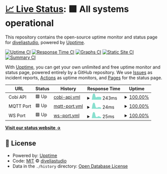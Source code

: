 # [📈 Live Status](https://diveliastudio.github.io/cobi-upptime): <!--live status--> **🟩 All systems operational**

This repository contains the open-source uptime monitor and status page for [diveliastudio](https://diveliastudio.github.io/cobi-upptime), powered by [Upptime](https://github.com/upptime/upptime).

[![Uptime CI](https://github.com/diveliastudio/cobi-upptime/workflows/Uptime%20CI/badge.svg)](https://github.com/diveliastudio/cobi-upptime/actions?query=workflow%3A%22Uptime+CI%22)
[![Response Time CI](https://github.com/diveliastudio/cobi-upptime/workflows/Response%20Time%20CI/badge.svg)](https://github.com/diveliastudio/cobi-upptime/actions?query=workflow%3A%22Response+Time+CI%22)
[![Graphs CI](https://github.com/diveliastudio/cobi-upptime/workflows/Graphs%20CI/badge.svg)](https://github.com/diveliastudio/cobi-upptime/actions?query=workflow%3A%22Graphs+CI%22)
[![Static Site CI](https://github.com/diveliastudio/cobi-upptime/workflows/Static%20Site%20CI/badge.svg)](https://github.com/diveliastudio/cobi-upptime/actions?query=workflow%3A%22Static+Site+CI%22)
[![Summary CI](https://github.com/diveliastudio/cobi-upptime/workflows/Summary%20CI/badge.svg)](https://github.com/diveliastudio/cobi-upptime/actions?query=workflow%3A%22Summary+CI%22)

With [Upptime](https://upptime.js.org), you can get your own unlimited and free uptime monitor and status page, powered entirely by a GitHub repository. We use [Issues](https://github.com/diveliastudio/cobi-upptime/issues) as incident reports, [Actions](https://github.com/diveliastudio/cobi-upptime/actions) as uptime monitors, and [Pages](https://diveliastudio.github.io/cobi-upptime) for the status page.

<!--start: status pages-->
<!-- This summary is generated by Upptime (https://github.com/upptime/upptime) -->
<!-- Do not edit this manually, your changes will be overwritten -->
<!-- prettier-ignore -->
| URL | Status | History | Response Time | Uptime |
| --- | ------ | ------- | ------------- | ------ |
| <img alt="" src="https://icons.duckduckgo.com/ip3/null.ico" height="13"> Cobi API | 🟩 Up | [cobi-api.yml](https://github.com/diveliastudio/cobi-upptime/commits/HEAD/history/cobi-api.yml) | <details><summary><img alt="Response time graph" src="./graphs/cobi-api/response-time-week.png" height="20"> 243ms</summary><br><a href="https://diveliastudio.github.io/cobi-upptime/history/cobi-api"><img alt="Response time 300" src="https://img.shields.io/endpoint?url=https%3A%2F%2Fraw.githubusercontent.com%2Fdiveliastudio%2Fcobi-upptime%2FHEAD%2Fapi%2Fcobi-api%2Fresponse-time.json"></a><br><a href="https://diveliastudio.github.io/cobi-upptime/history/cobi-api"><img alt="24-hour response time 210" src="https://img.shields.io/endpoint?url=https%3A%2F%2Fraw.githubusercontent.com%2Fdiveliastudio%2Fcobi-upptime%2FHEAD%2Fapi%2Fcobi-api%2Fresponse-time-day.json"></a><br><a href="https://diveliastudio.github.io/cobi-upptime/history/cobi-api"><img alt="7-day response time 243" src="https://img.shields.io/endpoint?url=https%3A%2F%2Fraw.githubusercontent.com%2Fdiveliastudio%2Fcobi-upptime%2FHEAD%2Fapi%2Fcobi-api%2Fresponse-time-week.json"></a><br><a href="https://diveliastudio.github.io/cobi-upptime/history/cobi-api"><img alt="30-day response time 388" src="https://img.shields.io/endpoint?url=https%3A%2F%2Fraw.githubusercontent.com%2Fdiveliastudio%2Fcobi-upptime%2FHEAD%2Fapi%2Fcobi-api%2Fresponse-time-month.json"></a><br><a href="https://diveliastudio.github.io/cobi-upptime/history/cobi-api"><img alt="1-year response time 292" src="https://img.shields.io/endpoint?url=https%3A%2F%2Fraw.githubusercontent.com%2Fdiveliastudio%2Fcobi-upptime%2FHEAD%2Fapi%2Fcobi-api%2Fresponse-time-year.json"></a></details> | <details><summary><a href="https://diveliastudio.github.io/cobi-upptime/history/cobi-api">100.00%</a></summary><a href="https://diveliastudio.github.io/cobi-upptime/history/cobi-api"><img alt="All-time uptime 99.99%" src="https://img.shields.io/endpoint?url=https%3A%2F%2Fraw.githubusercontent.com%2Fdiveliastudio%2Fcobi-upptime%2FHEAD%2Fapi%2Fcobi-api%2Fuptime.json"></a><br><a href="https://diveliastudio.github.io/cobi-upptime/history/cobi-api"><img alt="24-hour uptime 100.00%" src="https://img.shields.io/endpoint?url=https%3A%2F%2Fraw.githubusercontent.com%2Fdiveliastudio%2Fcobi-upptime%2FHEAD%2Fapi%2Fcobi-api%2Fuptime-day.json"></a><br><a href="https://diveliastudio.github.io/cobi-upptime/history/cobi-api"><img alt="7-day uptime 100.00%" src="https://img.shields.io/endpoint?url=https%3A%2F%2Fraw.githubusercontent.com%2Fdiveliastudio%2Fcobi-upptime%2FHEAD%2Fapi%2Fcobi-api%2Fuptime-week.json"></a><br><a href="https://diveliastudio.github.io/cobi-upptime/history/cobi-api"><img alt="30-day uptime 100.00%" src="https://img.shields.io/endpoint?url=https%3A%2F%2Fraw.githubusercontent.com%2Fdiveliastudio%2Fcobi-upptime%2FHEAD%2Fapi%2Fcobi-api%2Fuptime-month.json"></a><br><a href="https://diveliastudio.github.io/cobi-upptime/history/cobi-api"><img alt="1-year uptime 99.99%" src="https://img.shields.io/endpoint?url=https%3A%2F%2Fraw.githubusercontent.com%2Fdiveliastudio%2Fcobi-upptime%2FHEAD%2Fapi%2Fcobi-api%2Fuptime-year.json"></a></details>
| <img alt="" src="https://icons.duckduckgo.com/ip3/null.ico" height="13"> MQTT Port | 🟩 Up | [mqtt-port.yml](https://github.com/diveliastudio/cobi-upptime/commits/HEAD/history/mqtt-port.yml) | <details><summary><img alt="Response time graph" src="./graphs/mqtt-port/response-time-week.png" height="20"> 24ms</summary><br><a href="https://diveliastudio.github.io/cobi-upptime/history/mqtt-port"><img alt="Response time 73" src="https://img.shields.io/endpoint?url=https%3A%2F%2Fraw.githubusercontent.com%2Fdiveliastudio%2Fcobi-upptime%2FHEAD%2Fapi%2Fmqtt-port%2Fresponse-time.json"></a><br><a href="https://diveliastudio.github.io/cobi-upptime/history/mqtt-port"><img alt="24-hour response time 18" src="https://img.shields.io/endpoint?url=https%3A%2F%2Fraw.githubusercontent.com%2Fdiveliastudio%2Fcobi-upptime%2FHEAD%2Fapi%2Fmqtt-port%2Fresponse-time-day.json"></a><br><a href="https://diveliastudio.github.io/cobi-upptime/history/mqtt-port"><img alt="7-day response time 24" src="https://img.shields.io/endpoint?url=https%3A%2F%2Fraw.githubusercontent.com%2Fdiveliastudio%2Fcobi-upptime%2FHEAD%2Fapi%2Fmqtt-port%2Fresponse-time-week.json"></a><br><a href="https://diveliastudio.github.io/cobi-upptime/history/mqtt-port"><img alt="30-day response time 33" src="https://img.shields.io/endpoint?url=https%3A%2F%2Fraw.githubusercontent.com%2Fdiveliastudio%2Fcobi-upptime%2FHEAD%2Fapi%2Fmqtt-port%2Fresponse-time-month.json"></a><br><a href="https://diveliastudio.github.io/cobi-upptime/history/mqtt-port"><img alt="1-year response time 66" src="https://img.shields.io/endpoint?url=https%3A%2F%2Fraw.githubusercontent.com%2Fdiveliastudio%2Fcobi-upptime%2FHEAD%2Fapi%2Fmqtt-port%2Fresponse-time-year.json"></a></details> | <details><summary><a href="https://diveliastudio.github.io/cobi-upptime/history/mqtt-port">100.00%</a></summary><a href="https://diveliastudio.github.io/cobi-upptime/history/mqtt-port"><img alt="All-time uptime 100.00%" src="https://img.shields.io/endpoint?url=https%3A%2F%2Fraw.githubusercontent.com%2Fdiveliastudio%2Fcobi-upptime%2FHEAD%2Fapi%2Fmqtt-port%2Fuptime.json"></a><br><a href="https://diveliastudio.github.io/cobi-upptime/history/mqtt-port"><img alt="24-hour uptime 100.00%" src="https://img.shields.io/endpoint?url=https%3A%2F%2Fraw.githubusercontent.com%2Fdiveliastudio%2Fcobi-upptime%2FHEAD%2Fapi%2Fmqtt-port%2Fuptime-day.json"></a><br><a href="https://diveliastudio.github.io/cobi-upptime/history/mqtt-port"><img alt="7-day uptime 100.00%" src="https://img.shields.io/endpoint?url=https%3A%2F%2Fraw.githubusercontent.com%2Fdiveliastudio%2Fcobi-upptime%2FHEAD%2Fapi%2Fmqtt-port%2Fuptime-week.json"></a><br><a href="https://diveliastudio.github.io/cobi-upptime/history/mqtt-port"><img alt="30-day uptime 100.00%" src="https://img.shields.io/endpoint?url=https%3A%2F%2Fraw.githubusercontent.com%2Fdiveliastudio%2Fcobi-upptime%2FHEAD%2Fapi%2Fmqtt-port%2Fuptime-month.json"></a><br><a href="https://diveliastudio.github.io/cobi-upptime/history/mqtt-port"><img alt="1-year uptime 100.00%" src="https://img.shields.io/endpoint?url=https%3A%2F%2Fraw.githubusercontent.com%2Fdiveliastudio%2Fcobi-upptime%2FHEAD%2Fapi%2Fmqtt-port%2Fuptime-year.json"></a></details>
| <img alt="" src="https://icons.duckduckgo.com/ip3/null.ico" height="13"> WS Port | 🟩 Up | [ws-port.yml](https://github.com/diveliastudio/cobi-upptime/commits/HEAD/history/ws-port.yml) | <details><summary><img alt="Response time graph" src="./graphs/ws-port/response-time-week.png" height="20"> 25ms</summary><br><a href="https://diveliastudio.github.io/cobi-upptime/history/ws-port"><img alt="Response time 60" src="https://img.shields.io/endpoint?url=https%3A%2F%2Fraw.githubusercontent.com%2Fdiveliastudio%2Fcobi-upptime%2FHEAD%2Fapi%2Fws-port%2Fresponse-time.json"></a><br><a href="https://diveliastudio.github.io/cobi-upptime/history/ws-port"><img alt="24-hour response time 19" src="https://img.shields.io/endpoint?url=https%3A%2F%2Fraw.githubusercontent.com%2Fdiveliastudio%2Fcobi-upptime%2FHEAD%2Fapi%2Fws-port%2Fresponse-time-day.json"></a><br><a href="https://diveliastudio.github.io/cobi-upptime/history/ws-port"><img alt="7-day response time 25" src="https://img.shields.io/endpoint?url=https%3A%2F%2Fraw.githubusercontent.com%2Fdiveliastudio%2Fcobi-upptime%2FHEAD%2Fapi%2Fws-port%2Fresponse-time-week.json"></a><br><a href="https://diveliastudio.github.io/cobi-upptime/history/ws-port"><img alt="30-day response time 33" src="https://img.shields.io/endpoint?url=https%3A%2F%2Fraw.githubusercontent.com%2Fdiveliastudio%2Fcobi-upptime%2FHEAD%2Fapi%2Fws-port%2Fresponse-time-month.json"></a><br><a href="https://diveliastudio.github.io/cobi-upptime/history/ws-port"><img alt="1-year response time 56" src="https://img.shields.io/endpoint?url=https%3A%2F%2Fraw.githubusercontent.com%2Fdiveliastudio%2Fcobi-upptime%2FHEAD%2Fapi%2Fws-port%2Fresponse-time-year.json"></a></details> | <details><summary><a href="https://diveliastudio.github.io/cobi-upptime/history/ws-port">100.00%</a></summary><a href="https://diveliastudio.github.io/cobi-upptime/history/ws-port"><img alt="All-time uptime 100.00%" src="https://img.shields.io/endpoint?url=https%3A%2F%2Fraw.githubusercontent.com%2Fdiveliastudio%2Fcobi-upptime%2FHEAD%2Fapi%2Fws-port%2Fuptime.json"></a><br><a href="https://diveliastudio.github.io/cobi-upptime/history/ws-port"><img alt="24-hour uptime 100.00%" src="https://img.shields.io/endpoint?url=https%3A%2F%2Fraw.githubusercontent.com%2Fdiveliastudio%2Fcobi-upptime%2FHEAD%2Fapi%2Fws-port%2Fuptime-day.json"></a><br><a href="https://diveliastudio.github.io/cobi-upptime/history/ws-port"><img alt="7-day uptime 100.00%" src="https://img.shields.io/endpoint?url=https%3A%2F%2Fraw.githubusercontent.com%2Fdiveliastudio%2Fcobi-upptime%2FHEAD%2Fapi%2Fws-port%2Fuptime-week.json"></a><br><a href="https://diveliastudio.github.io/cobi-upptime/history/ws-port"><img alt="30-day uptime 100.00%" src="https://img.shields.io/endpoint?url=https%3A%2F%2Fraw.githubusercontent.com%2Fdiveliastudio%2Fcobi-upptime%2FHEAD%2Fapi%2Fws-port%2Fuptime-month.json"></a><br><a href="https://diveliastudio.github.io/cobi-upptime/history/ws-port"><img alt="1-year uptime 100.00%" src="https://img.shields.io/endpoint?url=https%3A%2F%2Fraw.githubusercontent.com%2Fdiveliastudio%2Fcobi-upptime%2FHEAD%2Fapi%2Fws-port%2Fuptime-year.json"></a></details>

<!--end: status pages-->

[**Visit our status website →**](https://diveliastudio.github.io/cobi-upptime)

## 📄 License

- Powered by: [Upptime](https://github.com/upptime/upptime)
- Code: [MIT](./LICENSE) © [diveliastudio](https://diveliastudio.github.io/cobi-upptime)
- Data in the `./history` directory: [Open Database License](https://opendatacommons.org/licenses/odbl/1-0/)
